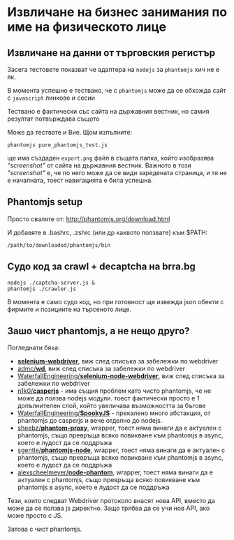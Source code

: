 # Извличане на бизнес занимания по име на физическото лице
## Извличане на данни от търговския регистър
Засега тестовете показват че адаптера на `nodejs` за `phantomjs` хич не е як.

В момента успешно е тествано, че с `phantomjs` може да се обхожда сайт с `javascript` линкове и сесии

Тествано е фактически със сайта на държавния вестник, но самия резултат потвърждава същото

Може да тествате и Вие. Щом изпълните:
```
phantomjs pure_phantomjs_test.js
```

ще има създаден `export.png` файл в същата папка, който изобразява *"screenshot"* от сайта на държавния вестник. Важното в този *"screenshot"* е, че по него може да се види заредената страница, и тя не е началната, тоест навигацията е била успешна.

## Phantomjs setup

Просто сваляте от:
http://phantomjs.org/download.html

И добавяте в .bashrc, .zshrc  (или др каквото ползвате) към $PATH:

```
/path/to/downloaded/phantomjs/bin
```


## Судо код за crawl + decaptcha на brra.bg

```
nodejs ./captcha-server.js &
phantomjs ./crawler.js
```

В момента е само судо код, но при готовност ще извежда json обекти с фирмите и позициите на търсеното лице.


## Зашо чист phantomjs, а не нещо друго?

Погледнати бяха:

 - [**selenium-webdriver**](https://code.google.com/p/selenium/wiki/WebDriverJs), виж след списъка за забележки по webdriver
 - [admc/**wd**](https://github.com/admc/wd), виж след списъка за забележки по webdriver
 - [WaterfallEngineering/**selenium-node-webdriver**](https://github.com/WaterfallEngineering/selenium-node-webdriver), виж след списъка за забележки по webdriver
 - [n1k0/**casperjs**](https://github.com/n1k0/casperjs) - има същия проблем като чисто phantomjs, че не може да ползва nodejs модули. тоест фактически просто е 1 допълнителен слой, който увеличава възможността за бъгове
 - [WaterfallEngineering/**SpookyJS**](https://github.com/WaterfallEngineering/SpookyJS) - прекалено много абстакция, от phantomjs до casperjs и вече отделно до nodejs.
 - [sheebz/**phantom-proxy**](https://github.com/sheebz/phantom-proxy), wrapper, тоест няма винаги да е актуален с phantomjs, също превръща всяко повикване към phantomjs в async, което е лудост да се поддръжа
 - [sgentle/**phantomjs-node**](https://github.com/sgentle/phantomjs-node), wrapper, тоест няма винаги да е актуален с phantomjs, също превръща всяко повикване към phantomjs в async, което е лудост да се поддръжа
 - [alexscheelmeyer/**node-phantom**](https://github.com/alexscheelmeyer/node-phantom), wrapper, тоест няма винаги да е актуален с phantomjs, също превръща всяко повикване към phantomjs в async, което е лудост да се поддръжа

Тези, които следват Webdriver протоколо внасят нова API, вместо да може да се ползва js директно. Защо трябва да се учи нов API, ако може просто с JS. 

Затова с чист phantomjs.
